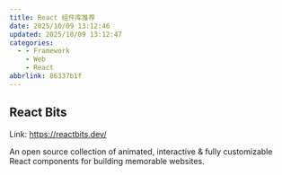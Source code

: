 ```yaml
---
title: React 组件库推荐
date: 2025/10/09 13:12:46
updated: 2025/10/09 13:12:47
categories:
  - - Framework
    - Web
    - React
abbrlink: 86337b1f
---
```



## React Bits

Link: https://reactbits.dev/

An open source collection of animated, interactive & fully customizable React components for building memorable websites.

